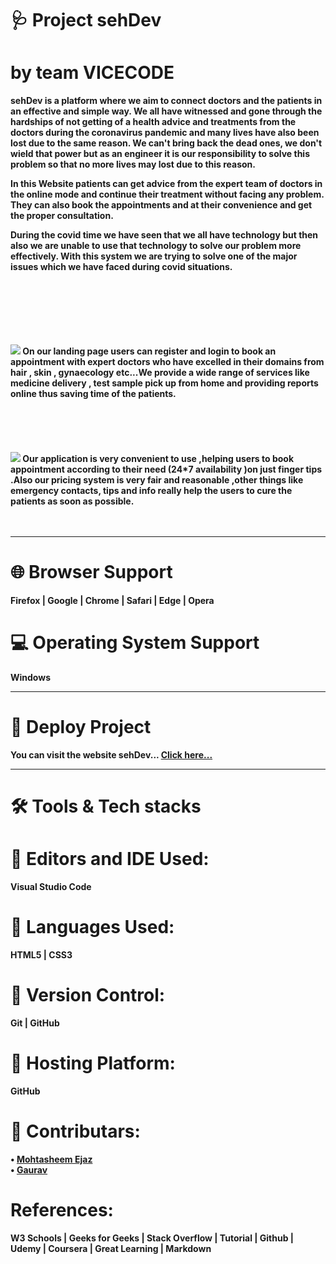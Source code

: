 
# 🩺 Project sehDev
# by team VICECODE
<b>sehDev <b/>is a platform where we aim to connect doctors and the patients in an effective and simple way. We all have witnessed and gone through the hardships of not getting of a health advice and treatments from the doctors during the coronavirus pandemic and many lives have also been lost due to the same reason. We can't bring back the dead ones, we don't wield that power but as an engineer it is our responsibility to solve this problem so that no more lives may lost due to this reason.

In this Website patients can get advice from the expert team of doctors in the online mode and continue their treatment without facing any problem. They can also book the appointments and at their convenience and get the proper consultation.

During the covid time we have seen that we all have technology but then also we are unable to use that technology to solve our problem more effectively. With this system we are trying to solve one of the major issues which we have faced during covid situations.
<br/><br/><br/><br/><br/><br/><br/>



<img src="https://user-images.githubusercontent.com/85581658/139329418-f4e2558e-0738-401a-85dd-caecbf6d4797.jpg" >
On our  landing page users can register  and login to book an appointment with expert doctors who have excelled in their domains from hair , skin , gynaecology etc...We provide a wide range of services like medicine delivery , test sample pick up from home and providing reports online thus saving time of the patients.<br/><br/><br/><br/><br/><br/>

<img src="https://user-images.githubusercontent.com/85581658/139329490-e82ecad4-22aa-4025-be58-8edded9b4116.jpg">
Our application is very convenient to use ,helping users to book appointment according to their need  (24*7 availability )on just finger tips .Also our pricing system is very fair and reasonable ,other things like emergency contacts, tips and info really help the users to cure the patients as soon as possible. <br/><br/><br/>

<hr/>


# 🌐 Browser Support
Firefox | Google | Chrome | Safari | Edge | Opera

# 💻 Operating System Support
Windows
<!-- Note: Support for modern mobile browsers is experimental. The website is not responsive in mobile devices until now. -->

<hr/>

# 🎰 Deploy Project

You can visit the website <b>sehDev<b/>... <a href="https://mohtasheem135.github.io/sehDev/">Click here...</a>

<hr/>


# 🛠 Tools & Tech stacks

# 🔰 Editors and IDE Used:

Visual Studio Code 

# 🔰 Languages Used:

HTML5 | CSS3 


# 🔰 Version Control:

Git | GitHub


# 🔰 Hosting Platform:
GitHub
  
  # 📢 Contributars:
• <a href="https://github.com/mohtasheem135">Mohtasheem Ejaz<a/> <br/>
• <a href="https://github.com/Gaurav4code">Gaurav<a/>


# References:
W3 Schools | Geeks for Geeks | Stack Overflow | Tutorial | Github | Udemy | Coursera | Great Learning | Markdown





